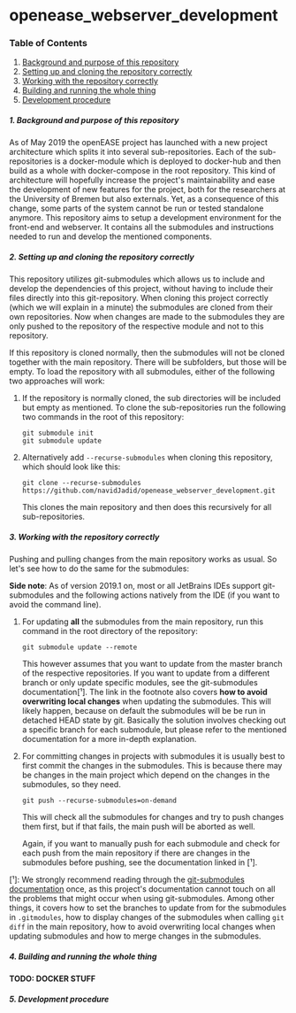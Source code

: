 # openease_webserver_development

### Table of Contents
1. [Background and purpose of this repository](#1-background-and-purpose-of-this-repository)
2. [Setting up and cloning the repository correctly](#2-setting-up-and-cloning-the-repository-correctly)
3. [Working with the repository correctly](#3-working-with-the-repository-correctly)
4. [Building and running the whole thing](#4-building-and-running-the-whole-thing)
5. [Development procedure](#5-development-procedure)

##### 1. Background and purpose of this repository
As of May 2019 the openEASE project has launched with a new project architecture which splits it into several sub-repositories. Each of the sub-repositories is a docker-module which is deployed to docker-hub and then build as a whole with docker-compose in the root repository. This kind of architecture will hopefully increase the project's maintainability and ease the development of new features for the project, both for the researchers at the University of Bremen but also externals. Yet, as a consequence of this change, some parts of the system cannot be run or tested standalone anymore. This repository aims to setup a development environment for the front-end and webserver. It contains all the submodules and instructions needed to run and develop the mentioned components.

##### 2. Setting up and cloning the repository correctly
This repository utilizes git-submodules which allows us to include and develop the dependencies of this project, without having to include their files directly into this git-repository. When cloning this project correctly (which we will explain in a minute) the submodules are cloned from their own repositories. Now when changes are made to the submodules they are only pushed to the repository of the respective module and not to this repository.

If this repository is cloned normally, then the submodules will not be cloned together with the main repository. There will be subfolders, but those will be empty. To load the repository with all submodules, either of the following two approaches will work:

1. If the repository is normally cloned, the sub directories will be included but empty as mentioned. To clone the sub-repositories run the following two commands in the root of this repository:

    ```
    git submodule init
    git submodule update
    ```

2. Alternatively add `--recurse-submodules` when cloning this repository, which should look like this:

    ```
    git clone --recurse-submodules https://github.com/navidJadid/openease_webserver_development.git
    ```

    This clones the main repository and then does this recursively for all sub-repositories.


##### 3. Working with the repository correctly
Pushing and pulling changes from the main repository works as usual. So let's see how to do the same for the submodules:

**Side note**: As of version 2019.1 on, most or all JetBrains IDEs support git-submodules and the following actions natively from the IDE (if you want to avoid the command line).

1. For updating **all** the submodules from the main repository, run this command in the root directory of the repository:

    ```
    git submodule update --remote
    ```

    This however assumes that you want to update from the master branch of the respective repositories. If you want to update from a different branch or only update specific modules, see the git-submodules documentation[¹]. The link in the footnote also covers **how to avoid overwriting local changes** when updating the submodules. This will likely happen, because on default the submodules will be be run in detached HEAD state by git. Basically the solution involves checking out a specific branch for each submodule, but please refer to the mentioned documentation for a more in-depth explanation.

2. For committing changes in projects with submodules it is usually best to first commit the changes in the submodules. This is because there may be changes in the main project which depend on the changes in the submodules, so they need.

    ```
    git push --recurse-submodules=on-demand
    ```

    This will check all the submodules for changes and try to push changes them first, but if that fails, the main push will be aborted as well.

    Again, if you want to manually push for each submodule and check for each push from the main repository if there are changes in the submodules before pushing, see the documentation linked in [¹].

[¹]: We strongly recommend reading through the [git-submodules documentation](https://git-scm.com/book/en/v2/Git-Tools-Submodules) once, as this project's documentation cannot touch on all the problems that might occur when using git-submodules. Among other things, it covers how to set the branches to update from for the submodules in `.gitmodules`, how to display changes of the submodules when calling `git diff` in the main repository, how to avoid overwriting local changes when updating submodules and how to merge changes in the submodules. 

##### 4. Building and running the whole thing
**TODO: DOCKER STUFF**

##### 5. Development procedure

